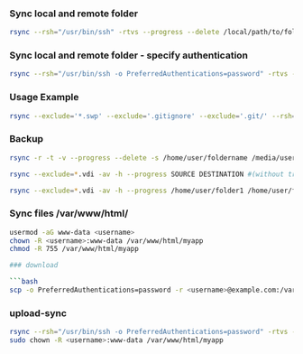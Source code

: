 ### Sync local and remote folder

```bash
rsync --rsh="/usr/bin/ssh" -rtvs --progress --delete /local/path/to/folder user@example.com:/path/to/folder
```

### Sync local and remote folder - specify authentication

```bash
rsync --rsh="/usr/bin/ssh -o PreferredAuthentications=password" -rtvs --progress --delete /local/path/to/folder user@example.com:/path/to/folder
```

### Usage Example

```bash
rsync --exclude='*.swp' --exclude='.gitignore' --exclude='.git/' --rsh="/usr/bin/ssh -o PreferredAuthentications=password" -rtvs --progress --delete ~/work/project1 user@example.com:/home/user/work/
```

### Backup

```bash
rsync -r -t -v --progress --delete -s /home/user/foldername /media/user/backup_disk/
```

```bash
rsync --exclude=*.vdi -av -h --progress SOURCE DESTINATION #(without tr /)
```

```bash
rsync --exclude=*.vdi -av -h --progress /home/user/folder1 /home/user/folder2 /home/user/folder3 /home/user/folder4 /mnt/external/disk
```

### Sync files /var/www/html/

```bash
usermod -aG www-data <username>
chown -R <username>:www-data /var/www/html/myapp
chmod -R 755 /var/www/html/myapp

### download

```bash
scp -o PreferredAuthentications=password -r <username>@example.com:/var/www/html/myapp ./
```

### upload-sync

```bash
rsync --rsh="/usr/bin/ssh -o PreferredAuthentications=password" -rtvs --progress --delete /var/www/html/myapp <username>@example.com:/var/www/html/
sudo chown -R <username>:www-data /var/www/html/myapp
```


